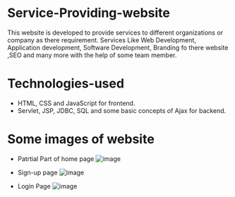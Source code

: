 # Service-Providing-website
This website is developed to provide services to different organizations or company as there requirement. Services Like Web Development, Application development, Software Development, Branding fo there website ,SEO and many more with the help of some team member.

# Technologies-used
* HTML, CSS and JavaScript for frontend.
* Servlet, JSP, JDBC, SQL and some basic concepts of Ajax for backend.


# Some images of website

* Patrtial Part of home page
![image](https://user-images.githubusercontent.com/32640120/95312278-5b0e6800-08ac-11eb-8b0c-94f9a1216902.png)

* Sign-up page
![image](https://user-images.githubusercontent.com/32640120/95312906-23ec8680-08ad-11eb-8cd9-40ef0ed167a3.png)

* Login Page
![image](https://user-images.githubusercontent.com/32640120/95312661-d839dd00-08ac-11eb-8c3d-27365710b7f2.png)



